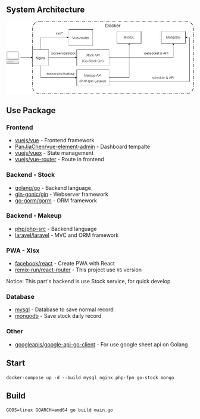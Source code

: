 ## System Architecture
![image](https://github.com/coreyborad/HumenDashboard/blob/master/doc/struct.png?raw=true)

## Use Package

### Frontend

- [vuejs/vue](https://github.com/vuejs/vue) - Frontend framework
- [PanJiaChen/vue-element-admin](https://github.com/PanJiaChen/vue-element-admin) - Dashboard tempalte
- [vuejs/vuex](https://github.com/vuejs/vuex) - State management
- [vuejs/vue-router](https://github.com/vuejs/vue-router) - Route in frontend

### Backend - Stock

- [golang/go](https://github.com/golang/go) - Backend language
- [gin-gonic/gin](https://github.com/gin-gonic/gin) - Webserver framework
- [go-gorm/gorm](https://github.com/go-gorm/gorm) - ORM framework

### Backend - Makeup

- [php/php-src](https://github.com/php/php-src) - Backend language
- [laravel/laravel](https://github.com/laravel/laravel) - MVC and ORM framework

### PWA - Xlsx

- [facebook/react](https://github.com/facebook/react) - Create PWA with React
- [remix-run/react-router](https://github.com/remix-run/react-router) - This project use `V6` version

Notice: This part's backend is use Stock service, for quick develop

### Database

- [mysql]() - Database to save normal record
- [mongodb]() - Save stock daily record

### Other

- [googleapis/google-api-go-client](https://github.com/googleapis/google-api-go-client) - For use google sheet api on Golang

## Start

```
docker-compose up -d --build mysql nginx php-fpm go-stock mongo
```

## Build

```
GOOS=linux GOARCH=amd64 go build main.go
```